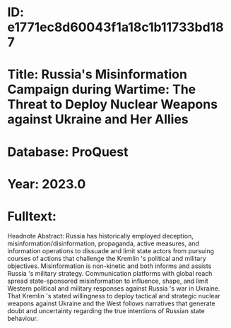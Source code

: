 # ID: e1771ec8d60043f1a18c1b11733bd187
# Title: Russia's Misinformation Campaign during Wartime: The Threat to Deploy Nuclear Weapons against Ukraine and Her Allies
# Database: ProQuest
# Year: 2023.0
# Fulltext:
Headnote Abstract: Russia has historically employed deception, misinformation/disinformation, propaganda, active measures, and information operations to dissuade and limit state actors from pursuing courses of actions that challenge the Kremlin 's political and military objectives.
Misinformation is non-kinetic and both informs and assists Russia 's military strategy.
Communication platforms with global reach spread state-sponsored misinformation to influence, shape, and limit Western political and military responses against Russia 's war in Ukraine.
That Kremlin 's stated willingness to deploy tactical and strategic nuclear weapons against Ukraine and the West follows narratives that generate doubt and uncertainty regarding the true intentions of Russian state behaviour.